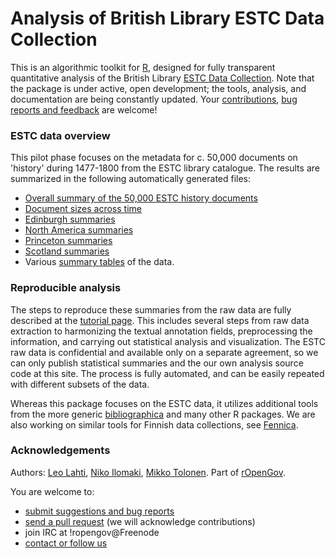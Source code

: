Analysis of British Library ESTC Data Collection
============================================

This is an algorithmic toolkit for [R](http://r-project.org), designed for fully transparent quantitative analysis of the British Library [ESTC Data Collection](http://estc.bl.uk/F/?func=file&file_name=login-bl-estc). Note that the package is under active, open development; the tools, analysis, and documentation are being constantly updated. Your [contributions](http://ropengov.github.com/contact.html), [bug
reports and feedback](https://github.com/ropengov/estc) are welcome!


### ESTC data overview

This pilot phase focuses on the metadata for c. 50,000 documents on 'history' during 1477-1800 from the ESTC library catalogue. The results are summarized in the following automatically generated files:

 * [Overall summary of the 50,000 ESTC history documents](https://github.com/rOpenGov/estc/blob/master/inst/examples/summary.md)
 * [Document sizes across time](https://github.com/rOpenGov/estc/blob/master/inst/examples/pagecounts.md)
 * [Edinburgh summaries](https://github.com/rOpenGov/estc/blob/master/inst/examples/Edinburgh.md)
 * [North America summaries](https://github.com/rOpenGov/estc/blob/master/inst/examples/NorthAmerica.md)
 * [Princeton summaries](https://github.com/rOpenGov/estc/blob/master/inst/examples/Princeton.md)
 * [Scotland summaries](https://github.com/rOpenGov/estc/blob/master/inst/examples/Scotland.md)
 * Various [summary tables](https://github.com/rOpenGov/estc/tree/master/inst/examples/output.tables) of the data. 


### Reproducible analysis

The steps to reproduce these summaries from the raw data are fully described at the [tutorial page](https://github.com/rOpenGov/estc/blob/master/vignettes/tutorial.md). This includes several steps from raw data extraction to harmonizing the textual annotation fields, preprocessing the information, and carrying out statistical analysis and visualization. The ESTC raw data is confidential and available only on a separate agreement, so we can only publish statistical summaries and the our own analysis source code at this site. The process is fully automated, and can be easily repeated with different subsets of the data.

Whereas this package focuses on the ESTC data, it utilizes additional
tools from the more generic
[bibliographica](https://github.com/rOpenGov/bibliographica) and many
other R packages. We are also working on similar tools for Finnish data collections, see [Fennica](https://github.com/rOpenGov/fennica).


### Acknowledgements

Authors: [Leo Lahti](https://github.com/antagomir/), [Niko Ilomaki](https://github.com/NVI/), [Mikko Tolonen](). Part of [rOpenGov](http://ropengov.github.io/).


You are welcome to:
  * [submit suggestions and bug reports](https://github.com/ropengov/estc/issues)
  * [send a pull request](https://github.com/ropengov/estc/) (we will acknowledge contributions)
  * join IRC at !ropengov@Freenode
  * [contact or follow us](http://ropengov.github.io/contribute/)
